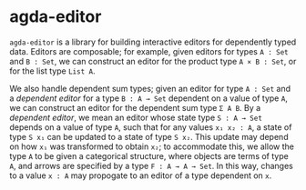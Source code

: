 # agda-editor

`agda-editor` is a library for building interactive editors for dependently typed data.
Editors are composable; for example, given editors for types `A : Set` and `B : Set`, we can construct an editor for the product type `A × B : Set`, or for the list type `List A`.

We also handle dependent sum types; given an editor for type `A : Set` and a *dependent editor* for a type `B : A → Set` dependent on a value of type `A`, we can construct an editor for the dependent sum type `Σ A B`.
By a *dependent editor*, we mean an editor whose state type `S : A → Set` depends on a value of type `A`, such that for any values `x₁ x₂ : A`, a state of type `S x₁` can be updated to a state of type `S x₂`.
This update may depend on how `x₁` was transformed to obtain `x₂`; to accommodate this, we allow the type `A` to be given a categorical structure, where objects are terms of type `A`, and arrows are specified by a type `F : A → A → Set`.
In this way, changes to a value `x : A` may propogate to an editor of a type dependent on `x`.

